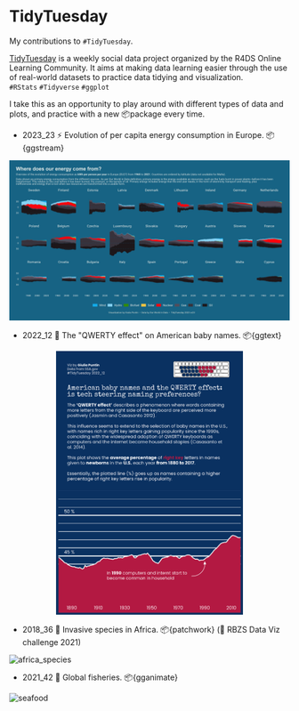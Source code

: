 # TidyTuesday
My contributions to `#TidyTuesday`.

[TidyTuesday](https://github.com/rfordatascience/tidytuesday) is a weekly social data project organized by the R4DS Online Learning Community. It aims at making data learning easier through the use of real-world datasets to practice data tidying and visualization.   
`#RStats` `#Tidyverse` `#ggplot`

I take this as an opportunity to play around with different types of data and plots, and practice with a new 📦package every time.<br>

- 2023_23 ⚡ Evolution of per capita energy consumption in Europe. 📦{ggstream}
  
![EU27_energy](2023_23/EU27EnergySourcePC.png)

- 2022_12 👶 The "QWERTY effect" on American baby names. 📦{ggtext}

<div style="text-align: center;">
  <img src="2022_12/USbabynames.png" alt="babynames" style="width: 35vw; margin: 0 auto;">
</div>

- 2018_36 🍃 Invasive species in Africa. 📦{patchwork} (🥉 RBZS Data Viz challenge 2021)

![africa_species](https://user-images.githubusercontent.com/88721301/138603459-bdd609da-9f9a-489a-8bcc-fc834656d1be.png)

- 2021_42 🎣 Global fisheries. 📦{gganimate}

![seafood](https://user-images.githubusercontent.com/88721301/144929719-f2fccd37-3c6c-470c-8ac0-5bd03a5d2f8e.gif)

